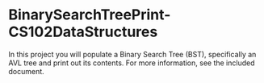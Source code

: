 # BinarySearchTreePrint-CS102DataStructures
In this project you will populate a Binary Search Tree   (BST), specifically an AVL tree and print out its contents. For more information, see the included document. 
